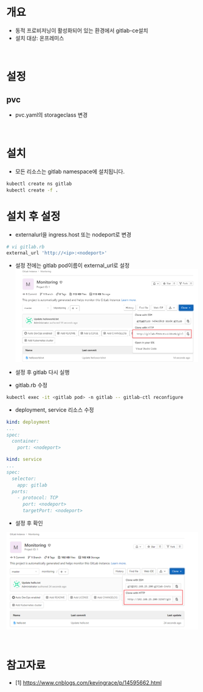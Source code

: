 # 개요
* 동적 프로비저닝이 활성화되어 있는 환경에서 gitlab-ce설치
* 설치 대상: 온프레미스

<br>

# 설정
## pvc
* pvc.yaml의 storageclass 변경

<br>

# 설치
* 모든 리소스는 gitlab namespace에 설치됩니다.
```sh
kubectl create ns gitlab
kubectl create -f . 
```

# 설치 후 설정
* externalurl을 ingress.host 또는 nodeport로 변경
```sh
# vi gitlab.rb
external_url 'http://<ip>:<nodeport>'
```

* 설정 전에는 gitlab pod이름이 external_url로 설정
![](imgs/exterual_url_before.png)

* 설정 후 gitlab 다시 실행
* gitlab.rb 수정
```sh
kubectl exec -it <gitlab pod> -n gitlab -- gitlab-ctl reconfigure
```

* deployment, service 리소스 수정
```yaml
kind: deployment
...
spec:
  container:
    port: <nodeport>
```

```yaml
kind: service
...
spec:
  selector:
    app: gitlab
  ports:
    - protocol: TCP
      port: <nodeport>
      targetPort: <nodeport>
```

* 설정 후 확인

![](imgs/exterual_url_after.png)

<br>

# 참고자료
* [1] https://www.cnblogs.com/kevingrace/p/14595662.html